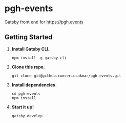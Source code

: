 # pgh-events

Gatsby front end for https://pgh.events

## Getting Started

1.  **Install Gatsby CLI.**

    ```shell
    npm install -g gatsby-cli
    ```

1.  **Clone this repo.**

    ```shell
    git clone git@github.com:ericsakmar/pgh-events.git
    ```

1.  **Install dependencies.**

    ```shell
    cd pgh-events
    npm install
    ```

1.  **Start it up!**

    ```shell
    gatsby develop
    ```
